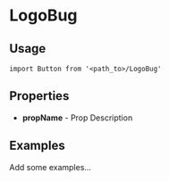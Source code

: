 # LogoBug

## Usage

```
import Button from '<path_to>/LogoBug'
```

## Properties

- **propName** - Prop Description

## Examples

Add some examples...

